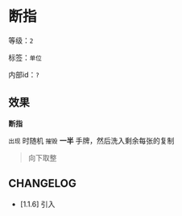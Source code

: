 # 断指

等级：`2`

标签：`单位`

内部id：`?`

## 效果

**断指**

`出现` 时随机 `摧毁` **一半** 手牌，然后洗入剩余每张的复制

> 向下取整

## CHANGELOG

- [1.1.6] 引入
